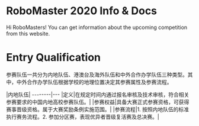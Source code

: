 # RoboMaster 2020 Info & Docs

Hi RoboMasters! You can get information about the upcoming competition from this website.

# Entry Qualification
参赛队伍一共分为内地队伍、港澳台及海外队伍和中外合作办学队伍三种类型。其中，中外合作办学队伍根据学校的地理位置决定其参赛属性及参赛流程。

|内地队伍|
--------|---
|定义|在规定时间内通过报名审核及技术审核，符合相关参赛要求的中国内地高校参赛队伍。|
|参赛权益|具备大赛正式参赛资格，可获得赛事晋级资格。属于大赛奖励条例实施范围。|
|参赛流程|1.	按照内地队伍的标准执行赛务流程。2.	参加分区赛，表现优异者晋级复活赛及总决赛。|

